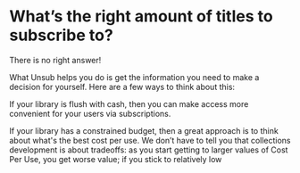 # What’s the right amount of titles to subscribe to?

There is no right answer!&#x20;

What Unsub helps you do is get the information you need to make a decision for yourself. Here are a few ways to think about this:

If your library is flush with cash, then you can make access more convenient for your users via subscriptions.&#x20;

If your library has a constrained budget, then a great approach is to think about what's the best cost per use. We don’t have to tell you that collections development is about tradeoffs: as you start getting to larger values of Cost Per Use, you get worse value; if you stick to relatively low&#x20;
